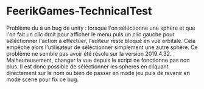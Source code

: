 # FeerikGames-TechnicalTest

Problème du à un bug de unity : lorsque l'on séléctionne une sphère et que l'on fait un clic droit pour afficher le menu puis un clic gauche pour séléctionner l'action à effectuer, l'editeur reste bloqué en vue orbitale. Cela empêche alors l'utilisateur de séléctionner simplement une autre sphère. Ce problème ne semble pas avoir été résolu sur la version 2019.4.32. Malheureusement, changer la vue depuis le script ne fonctionne pas non plus. Il est donc possible de séléctionner les spheres en cliquant directement sur le nom ou bien de passer en mode jeu puis de revenir en mode scene pour fix ce bug.
